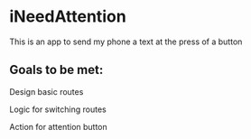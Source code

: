# iNeedAttention
This is an app to send my phone a text at the press of a button

## Goals to be met:

Design basic routes

Logic for switching routes

Action for attention button
